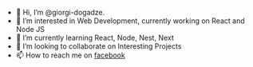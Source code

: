- 👋 Hi, I’m @giorgi-dogadze.
- 👀 I’m interested in Web Development, currently working on React and Node JS
- 🌱 I’m currently learning React, Node, Nest, Next
- 💞️ I’m looking to collaborate on Interesting Projects
- 📫 How to reach me on [facebook](https://www.facebook.com/g.dogadze)

<!---
giorgi-dogadze/giorgi-dogadze is a ✨ special ✨ repository because its `README.md` (this file) appears on your GitHub profile.
You can click the Preview link to take a look at your changes.
--->
